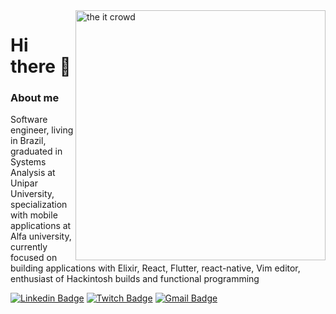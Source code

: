 
<img align='right' width="400" alt="the it crowd" src="https://media4.giphy.com/media/l3977c5EIanrpRouk/giphy.gif?cid=ecf05e47d141129cccaee8610460ffd39415a735b0334fdb&rid=giphy.gif" width="180"/>

# Hi there 👋

### About me

Software engineer, living in Brazil, graduated in Systems Analysis at Unipar University, specialization with mobile applications at Alfa university, currently focused on building applications with Elixir, React, Flutter, react-native, Vim editor, enthusiast of Hackintosh builds and functional programming

[![Linkedin Badge](https://img.shields.io/badge/-joaomilagres-0277b7?logoColor=white&style=flat-square&logo=Linkedin&link=https://www.linkedin.com/in/joaomilagres/)](https://www.linkedin.com/in/joaomilagres/) [![Twitch Badge](https://img.shields.io/badge/-twitch.tv/joaoantoniomaruti-a96fff?logoColor=white&style=flat-square&logo=Twitch&link=https://twitch.tv/joaoantoniomaruti)](https://twitch.tv/joaoantoniomaruti) [![Gmail Badge](https://img.shields.io/badge/-joaoantoniomaruti@gmail.com-c14438?style=flat-square&logo=Gmail&logoColor=white&link=mailto:joaoantoniomaruti@gmail.com)](mailto:joaoantoniomaruti@gmail.com)
